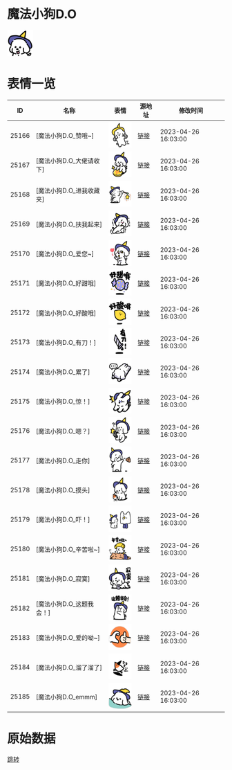 # 魔法小狗D.O

<img src="./cover.png" height="60" alt="cover" />

# 表情一览

|ID|名称|表情|源地址|修改时间|
|----|----|----|----|----|
|25166|[魔法小狗D.O_赞哦~]|<img src="./pic/025166_%5B魔法小狗D.O_赞哦~%5D.png" height="60" alt="赞哦~"/>|[链接](https://i0.hdslb.com/bfs/garb/100eb8f0bf50132c06184146d9f1c1f22bfa65dd.png)|2023-04-26 16:03:00|
|25167|[魔法小狗D.O_大佬请收下]|<img src="./pic/025167_%5B魔法小狗D.O_大佬请收下%5D.png" height="60" alt="大佬请收下"/>|[链接](https://i0.hdslb.com/bfs/garb/8cb652e3f37edc3c5ee502615d1c55b0e2fb155e.png)|2023-04-26 16:03:00|
|25168|[魔法小狗D.O_进我收藏夹]|<img src="./pic/025168_%5B魔法小狗D.O_进我收藏夹%5D.png" height="60" alt="进我收藏夹"/>|[链接](https://i0.hdslb.com/bfs/garb/89a0b55ed424d11870a7d8820cb549edd449e6df.png)|2023-04-26 16:03:00|
|25169|[魔法小狗D.O_扶我起来]|<img src="./pic/025169_%5B魔法小狗D.O_扶我起来%5D.png" height="60" alt="扶我起来"/>|[链接](https://i0.hdslb.com/bfs/garb/1e072f8dbd1b8b35ab6b08a18e1fa4c3fe7321e2.png)|2023-04-26 16:03:00|
|25170|[魔法小狗D.O_爱您~]|<img src="./pic/025170_%5B魔法小狗D.O_爱您~%5D.png" height="60" alt="爱您~"/>|[链接](https://i0.hdslb.com/bfs/garb/d2d9395d369d65566ac134361df72c83e3dbc55c.png)|2023-04-26 16:03:00|
|25171|[魔法小狗D.O_好甜哦]|<img src="./pic/025171_%5B魔法小狗D.O_好甜哦%5D.png" height="60" alt="好甜哦"/>|[链接](https://i0.hdslb.com/bfs/garb/8b1be435cd7a0030883f5a01b764e604ba7e7031.png)|2023-04-26 16:03:00|
|25172|[魔法小狗D.O_好酸哦]|<img src="./pic/025172_%5B魔法小狗D.O_好酸哦%5D.png" height="60" alt="好酸哦"/>|[链接](https://i0.hdslb.com/bfs/garb/1978d64eb5a89007350f31cc74a6035cbf68377b.png)|2023-04-26 16:03:00|
|25173|[魔法小狗D.O_有刀！]|<img src="./pic/025173_%5B魔法小狗D.O_有刀！%5D.png" height="60" alt="有刀！"/>|[链接](https://i0.hdslb.com/bfs/garb/9d005c97253eeae0ac63004541d28580d18f0710.png)|2023-04-26 16:03:00|
|25174|[魔法小狗D.O_累了]|<img src="./pic/025174_%5B魔法小狗D.O_累了%5D.png" height="60" alt="累了"/>|[链接](https://i0.hdslb.com/bfs/garb/4ec8a08f5902ff0646d2413326fd081204830b83.png)|2023-04-26 16:03:00|
|25175|[魔法小狗D.O_惊！]|<img src="./pic/025175_%5B魔法小狗D.O_惊！%5D.png" height="60" alt="惊！"/>|[链接](https://i0.hdslb.com/bfs/garb/a6ab13118db635af1d252657a666ade37571205f.png)|2023-04-26 16:03:00|
|25176|[魔法小狗D.O_嗯？]|<img src="./pic/025176_%5B魔法小狗D.O_嗯？%5D.png" height="60" alt="嗯？"/>|[链接](https://i0.hdslb.com/bfs/garb/dbdd1cdc0c53307c1c336d3e149112a4ee9b14b9.png)|2023-04-26 16:03:00|
|25177|[魔法小狗D.O_走你]|<img src="./pic/025177_%5B魔法小狗D.O_走你%5D.png" height="60" alt="走你"/>|[链接](https://i0.hdslb.com/bfs/garb/3bef108b5a3502116f68b9552ed9ac89a02e3493.png)|2023-04-26 16:03:00|
|25178|[魔法小狗D.O_摸头]|<img src="./pic/025178_%5B魔法小狗D.O_摸头%5D.png" height="60" alt="摸头"/>|[链接](https://i0.hdslb.com/bfs/garb/c428f92e3d89fd6b5fa78352e1612dfae97dc54d.png)|2023-04-26 16:03:00|
|25179|[魔法小狗D.O_吓！]|<img src="./pic/025179_%5B魔法小狗D.O_吓！%5D.png" height="60" alt="吓！"/>|[链接](https://i0.hdslb.com/bfs/garb/a7fe52700bbb91491eb1e2d9a452af31fa990e42.png)|2023-04-26 16:03:00|
|25180|[魔法小狗D.O_辛苦啦~]|<img src="./pic/025180_%5B魔法小狗D.O_辛苦啦~%5D.png" height="60" alt="辛苦啦~"/>|[链接](https://i0.hdslb.com/bfs/garb/70db4c2db02b1444d98373805b872afb582da3e4.png)|2023-04-26 16:03:00|
|25181|[魔法小狗D.O_寂寞]|<img src="./pic/025181_%5B魔法小狗D.O_寂寞%5D.png" height="60" alt="寂寞"/>|[链接](https://i0.hdslb.com/bfs/garb/07905c00740631957aeb4cdc3ad90e53ca7c2255.png)|2023-04-26 16:03:00|
|25182|[魔法小狗D.O_这题我会！]|<img src="./pic/025182_%5B魔法小狗D.O_这题我会！%5D.png" height="60" alt="这题我会！"/>|[链接](https://i0.hdslb.com/bfs/garb/3d3328ff1c7fbb9bda98efc84c851432e98d0ccf.png)|2023-04-26 16:03:00|
|25183|[魔法小狗D.O_爱的呦~]|<img src="./pic/025183_%5B魔法小狗D.O_爱的呦~%5D.png" height="60" alt="爱的呦~"/>|[链接](https://i0.hdslb.com/bfs/garb/5486b9ab8bd01e08c210297a0494528a5b7bce39.png)|2023-04-26 16:03:00|
|25184|[魔法小狗D.O_溜了溜了]|<img src="./pic/025184_%5B魔法小狗D.O_溜了溜了%5D.png" height="60" alt="溜了溜了"/>|[链接](https://i0.hdslb.com/bfs/garb/baac41c2db10ff3d608966d5e9dcc659fc512d5b.png)|2023-04-26 16:03:00|
|25185|[魔法小狗D.O_emmm]|<img src="./pic/025185_%5B魔法小狗D.O_emmm%5D.png" height="60" alt="emmm"/>|[链接](https://i0.hdslb.com/bfs/garb/c886f2118cb3ede736f6afb7d37b12adf88bb805.png)|2023-04-26 16:03:00|

# 原始数据

[跳转](./raw.json)

